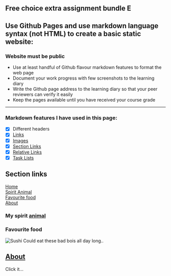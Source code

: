 ## Free choice extra assignment bundle E
## Use Github Pages and use markdown language syntax (not HTML) to create a basic static website:
### Website must be public
* Use at least handful of Github flavour markdown features to format the web page
* Document your work progress with few screenshots to the learning diary
* Write the Github page address to the learning diary so that your peer reviewers can verify it easily
* Keep the pages available until you have received your course grade
---

### Markdown features I have used in this page:
- [x] Different headers
- [x] [Links](https://kaubbila.github.io/BundleE/#my-spirit-animal)
- [x] [Images](https://kaubbila.github.io/BundleE/#favourite-food)
- [x] [Section Links](https://kaubbila.github.io/BundleE/#section-links)
- [x] [Relative Links](https://kaubbila.github.io/BundleE/#about)
- [x] [Task Lists](https://kaubbila.github.io/BundleE/#markdown-features-i-have-used-in-this-page)

## Section links
[Home](https://kaubbila.github.io/BundleE/#free-choice-extra-assignment-bundlee-)<br>
[Spirit Animal](https://kaubbila.github.io/BundleE/#my-spirit-animal)<br>
[Favourite food](https://kaubbila.github.io/BundleE/#my-spirit-animal)<br>
[About](https://kaubbila.github.io/BundleE/#my-spirit-animal)

### My spirit [animal](https://en.wikipedia.org/wiki/Capybara)
### Favourite food 
![Sushi](https://img.ccnull.de/1020000/preview/1022911_75035b229cbfcfac2e53e66cd0175c45.jpg)
Could eat these bad bois all day long..

## [About](about.md)
Click it...